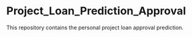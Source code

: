 # Project_Loan_Prediction_Approval
This repository contains the personal project loan approval prediction.
